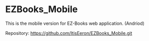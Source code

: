 # EZBooks_Mobile
This is the mobile version for EZ-Books web application. (Andriod)

Repository:
https://github.com/ItisEeron/EZBooks_Mobile.git
